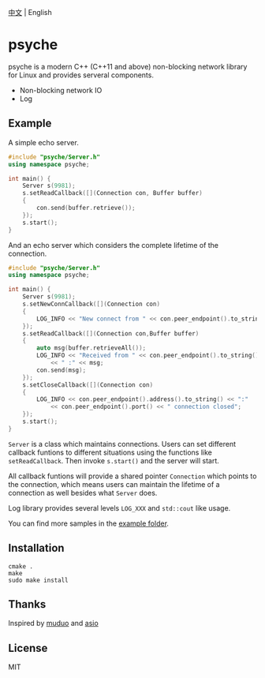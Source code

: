 [中文](https://github.com/ZingLix/psyche/blob/master/Readme.zh.md)
 | English

# psyche

psyche is a modern C++ (C++11 and above) non-blocking network library for Linux and provides serveral components.

- Non-blocking network IO
- Log

## Example

A simple echo server.

``` cpp
#include "psyche/Server.h"
using namespace psyche;

int main() {
    Server s(9981);
    s.setReadCallback([](Connection con, Buffer buffer)
    {
        con.send(buffer.retrieve());
    });
    s.start();
}
```

And an echo server which considers the complete lifetime of the connection.

``` cpp
#include "psyche/Server.h"
using namespace psyche;

int main() {
    Server s(9981);
    s.setNewConnCallback([](Connection con)
    {
        LOG_INFO << "New connect from " << con.peer_endpoint().to_string() << ".";
    });
    s.setReadCallback([](Connection con,Buffer buffer)
    {
        auto msg(buffer.retrieveAll());
        LOG_INFO << "Received from " << con.peer_endpoint().to_string()
            << " :" << msg;
        con.send(msg);
    });
    s.setCloseCallback([](Connection con)
    {
        LOG_INFO << con.peer_endpoint().address().to_string() << ":"
            << con.peer_endpoint().port() << " connection closed";
    });
    s.start();
}
```

`Server` is a class which maintains connections. Users can set different callback funtions to different situations using the functions like `setReadCallback`. Then invoke `s.start()` and the server will start.

All callback funtions will provide a shared pointer `Connection` which points to the connection, which means users can maintain the lifetime of a connection as well besides what `Server` does.

Log library provides several levels `LOG_XXX` and `std::cout` like usage. 

You can find more samples in the [example folder](https://github.com/ZingLix/psyche/tree/master/example).

## Installation

```
cmake .
make
sudo make install
```

## Thanks

Inspired by [muduo](https://github.com/chenshuo/muduo) and [asio](https://think-async.com/Asio/)

## License

MIT